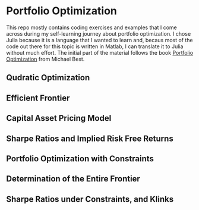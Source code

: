 # Portfolio Optimization
This repo mostly contains coding exercises and examples that I come across during my self-learning journey about portfolio optimization. I chose Julia because it is a language that I wanted to learn and, becaus most of the code out there for this topic is written in Matlab, I can translate it to Julia without much effort. The initial part of the material follows the book [Portfolio Optimization][1] from Michael Best.


## Qudratic Optimization

## Efficient Frontier

## Capital Asset Pricing Model

## Sharpe Ratios and Implied Risk Free Returns

## Portfolio Optimization with Constraints

## Determination of the Entire Frontier

## Sharpe Ratios under Constraints, and Klinks


[1]: <https://www.taylorfrancis.com/books/mono/10.1201/b17178/portfolio-optimization-michael-best> "Portfolio Optimization"
